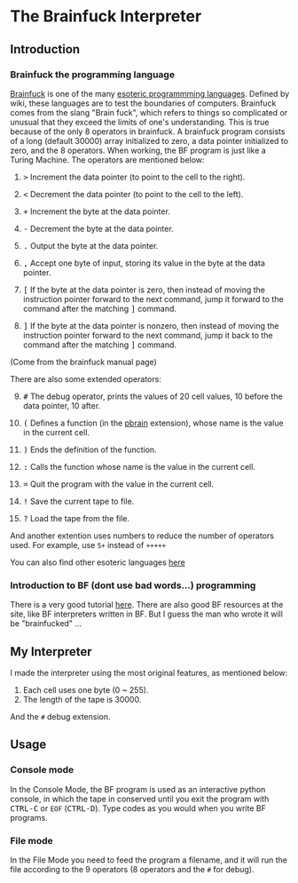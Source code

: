 # The Brainfuck Interpreter

## Introduction

### Brainfuck the programming language

[Brainfuck](https://en.wikipedia.org/wiki/Brainfuck) is one of the many [esoteric programmming languages](https://en.wikipedia.org/wiki/Esoteric_programming_language). Defined by wiki, these languages are to test the boundaries of computers. Brainfuck comes from the slang "Brain fuck", which refers to things so complicated or unusual that they exceed the limits of one's understanding. This is true because of the only 8 operators in brainfuck. A brainfuck program consists of a long (default 30000) array initialized to zero, a data pointer initialized to zero, and the 8 operators. When working, the BF program is just like a Turing Machine. The operators are mentioned below:

1.  <kbd>></kbd>  Increment the data pointer (to point to the cell to the right).

2.  <kbd><</kbd>  Decrement the data pointer (to point to the cell to the left).

3.  <kbd>+</kbd>  Increment the byte at the data pointer.

4.  <kbd>-</kbd>  Decrement the byte at the data pointer.

5.  <kbd>.</kbd>  Output the byte at the data pointer.

6.  <kbd>,</kbd>  Accept one byte of input, storing its value in the byte at the data pointer.

7.  <kbd>[</kbd>  If the byte at the data pointer is zero, then instead of moving the instruction pointer forward to the next command, jump it forward to the command after the matching <kbd>]</kbd> command.

8.  <kbd>]</kbd>  If the byte at the data pointer is nonzero, then instead of moving the instruction pointer forward to the next command, jump it back to the command after the matching <kbd>]</kbd> command.

(Come from the brainfuck manual page)

There are also some extended operators:

9.  <kbd>#</kbd>  The debug operator, prints the values of 20 cell values, 10 before the data pointer, 10 after.

10. <kbd>(</kbd>  Defines a function (in the [pbrain](http://www.parkscomputing.com/2014/04/pbrain/) extension), whose name is the value in the current cell.

11. <kbd>)</kbd>  Ends the definition of the function.

12. <kbd>:</kbd>  Calls the function whose name is the value in the current cell.

13. <kbd>=</kbd>  Quit the program with the value in the current cell.

14. <kbd>!</kbd>  Save the current tape to file.

15. <kbd>?</kbd>  Load the tape from the file.

And another extention uses numbers to reduce the number of operators used. For example, use `5+` instead of `+++++`

You can also find other esoteric languages [here](http://esolangs.org/wiki/Language_list)

### Introduction to BF (dont use bad words...) programming

There is a very good tutorial [here](http://www.iwriteiam.nl/Ha_BF.html). There are also good BF resources at the site, like BF interpreters written in BF. But I guess the man who wrote it will be "brainfucked" ...

## My Interpreter

I made the interpreter using the most original features, as mentioned below:

1. Each cell uses one byte (0 ~ 255).
2. The length of the tape is 30000.

And the `#` debug extension.

## Usage

### Console mode

In the Console Mode, the BF program is used as an interactive python console, in which the tape in conserved until you exit the program with <kbd>CTRL-C</kbd> or `EOF` (<kbd>CTRL-D</kbd>). Type codes as you would when you write BF programs.

### File mode

In the File Mode you need to feed the program a filename, and it will run the file according to the 9 operators (8 operators and the `#` for debug).
